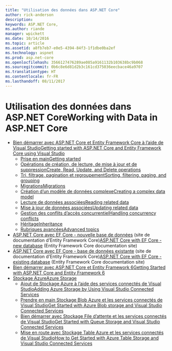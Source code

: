 ```yaml
---
title: "Utilisation des données dans ASP.NET Core"
author: rick-anderson
description: 
keywords: ASP.NET Core,
ms.author: riande
manager: wpickett
ms.date: 10/14/2016
ms.topic: article
ms.assetid: a8fb7eb7-e0e5-4394-84f3-1f1dbe0ba2ef
ms.technology: aspnet
ms.prod: asp.net-core
ms.openlocfilehash: 3566127476289ae085a9161132b103638bc9b068
ms.sourcegitcommit: 0b6c8e6d81d2b3c161cd375036eecbace46a9707
ms.translationtype: HT
ms.contentlocale: fr-FR
ms.lasthandoff: 08/11/2017
---
```

# <a name="working-with-data-in-aspnet-core"></a><span data-ttu-id="bca51-103">Utilisation des données dans ASP.NET Core</span><span class="sxs-lookup"><span data-stu-id="bca51-103">Working with Data in ASP.NET Core</span></span> 

*   [<span data-ttu-id="bca51-104">Bien démarrer avec ASP.NET Core et Entity Framework Core à l’aide de Visual Studio</span><span class="sxs-lookup"><span data-stu-id="bca51-104">Getting started with ASP.NET Core and Entity Framework Core using Visual Studio</span></span>](ef-mvc/index.md)
    *   [<span data-ttu-id="bca51-105">Prise en main</span><span class="sxs-lookup"><span data-stu-id="bca51-105">Getting started</span></span>](ef-mvc/intro.md)
    *   [<span data-ttu-id="bca51-106">Opérations de création, de lecture, de mise à jour et de suppression</span><span class="sxs-lookup"><span data-stu-id="bca51-106">Create, Read, Update, and Delete operations</span></span>](ef-mvc/crud.md)
    *   [<span data-ttu-id="bca51-107">Tri, filtrage, pagination et regroupement</span><span class="sxs-lookup"><span data-stu-id="bca51-107">Sorting, filtering, paging, and grouping</span></span>](ef-mvc/sort-filter-page.md)
    *   [<span data-ttu-id="bca51-108">Migrations</span><span class="sxs-lookup"><span data-stu-id="bca51-108">Migrations</span></span>](ef-mvc/migrations.md)
    *   [<span data-ttu-id="bca51-109">Création d’un modèle de données complexe</span><span class="sxs-lookup"><span data-stu-id="bca51-109">Creating a complex data model</span></span>](ef-mvc/complex-data-model.md)
    *   [<span data-ttu-id="bca51-110">Lecture de données associées</span><span class="sxs-lookup"><span data-stu-id="bca51-110">Reading related data</span></span>](ef-mvc/read-related-data.md)
    *   [<span data-ttu-id="bca51-111">Mise à jour de données associées</span><span class="sxs-lookup"><span data-stu-id="bca51-111">Updating related data</span></span>](ef-mvc/update-related-data.md)
    *   [<span data-ttu-id="bca51-112">Gestion des conflits d’accès concurrentiel</span><span class="sxs-lookup"><span data-stu-id="bca51-112">Handling concurrency conflicts</span></span>](ef-mvc/concurrency.md)
    *   [<span data-ttu-id="bca51-113">Héritage</span><span class="sxs-lookup"><span data-stu-id="bca51-113">Inheritance</span></span>](ef-mvc/inheritance.md)
    *   [<span data-ttu-id="bca51-114">Rubriques avancées</span><span class="sxs-lookup"><span data-stu-id="bca51-114">Advanced topics</span></span>](ef-mvc/advanced.md)
* <span data-ttu-id="bca51-115">[ASP.NET Core avec EF Core - nouvelle base de données](https://docs.microsoft.com/ef/core/get-started/aspnetcore/new-db) (site de documentation d’Entity Framework Core)</span><span class="sxs-lookup"><span data-stu-id="bca51-115">[ASP.NET Core with EF Core - new database](https://docs.microsoft.com/ef/core/get-started/aspnetcore/new-db) (Entity Framework Core documentation site)</span></span>
* <span data-ttu-id="bca51-116">[ASP.NET Core avec EF Core - base de données existante](https://docs.microsoft.com/ef/core/get-started/aspnetcore/existing-db) (site de documentation d’Entity Framework Core)</span><span class="sxs-lookup"><span data-stu-id="bca51-116">[ASP.NET Core with EF Core - existing database](https://docs.microsoft.com/ef/core/get-started/aspnetcore/existing-db) (Entity Framework Core documentation site)</span></span>
*   [<span data-ttu-id="bca51-117">Bien démarrer avec ASP.NET Core et Entity Framework 6</span><span class="sxs-lookup"><span data-stu-id="bca51-117">Getting Started with ASP.NET Core and Entity Framework 6</span></span>](entity-framework-6.md)
*   [<span data-ttu-id="bca51-118">Stockage Azure</span><span class="sxs-lookup"><span data-stu-id="bca51-118">Azure Storage</span></span>](azure-storage/index.md)
    *   [<span data-ttu-id="bca51-119">Ajout de Stockage Azure à l’aide des services connectés de Visual Studio</span><span class="sxs-lookup"><span data-stu-id="bca51-119">Adding Azure Storage by Using Visual Studio Connected Services</span></span>](https://azure.microsoft.com/documentation/articles/vs-azure-tools-connected-services-storage/)
    *   [<span data-ttu-id="bca51-120">Prendre en main Stockage Blob Azure et les services connectés de Visual Studio</span><span class="sxs-lookup"><span data-stu-id="bca51-120">Get Started with Azure Blob storage and Visual Studio Connected Services</span></span>](https://azure.microsoft.com/documentation/articles/vs-storage-aspnet5-getting-started-blobs/)
    *   [<span data-ttu-id="bca51-121">Bien démarrer avec Stockage File d’attente et les services connectés de Visual Studio</span><span class="sxs-lookup"><span data-stu-id="bca51-121">Get Started with Queue Storage and Visual Studio Connected Services</span></span>](https://azure.microsoft.com/documentation/articles/vs-storage-aspnet5-getting-started-queues/)
    *   [<span data-ttu-id="bca51-122">Mise en route avec Stockage Table Azure et les services connectés de Visual Studio</span><span class="sxs-lookup"><span data-stu-id="bca51-122">How to Get Started with Azure Table Storage and Visual Studio Connected Services</span></span>](https://azure.microsoft.com/documentation/articles/vs-storage-aspnet5-getting-started-tables/)
